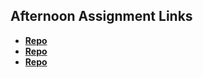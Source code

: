 ## Afternoon Assignment Links

* **[Repo](https://github.com/DevrynZub/<ASSIGNMENT_REPO>)**
* **[Repo](https://github.com/DevrynZub/<ASSIGNMENT_REPO>)**
* **[Repo](https://github.com/DevrynZub/<ASSIGNMENT_REPO>)**
